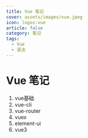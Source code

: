 ```yaml
---
title: Vue 笔记
cover: assets/images/vue.jpeg
icon: logos:vue
article: false
category: 笔记
tags:
  - Vue
  - 语法
---
```


# Vue 笔记

1. vue基础
2. vue-cli
3. vue-router
4. vuex
5. element-ui
6. vue3

